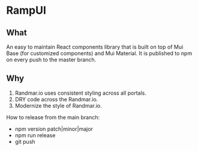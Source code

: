 # RampUI

## What
An easy to maintain React components library that is built on top of Mui Base (for customized components) and Mui Material. It is published to npm on every push to the master branch.

## Why
1. Randmar.io uses consistent styling across all portals.
2. DRY code across the Randmar.io.
4. Modernize the style of Randmar.io.

How to release from the main branch:

- npm version patch|minor|major
- npm run release
- git push
